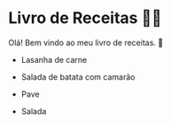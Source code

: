 # Livro de Receitas :man_cook:

Olá! Bem vindo ao meu livro de receitas. :wave:

- Lasanha de carne

- Salada de batata com camarão
- Pave
- Salada